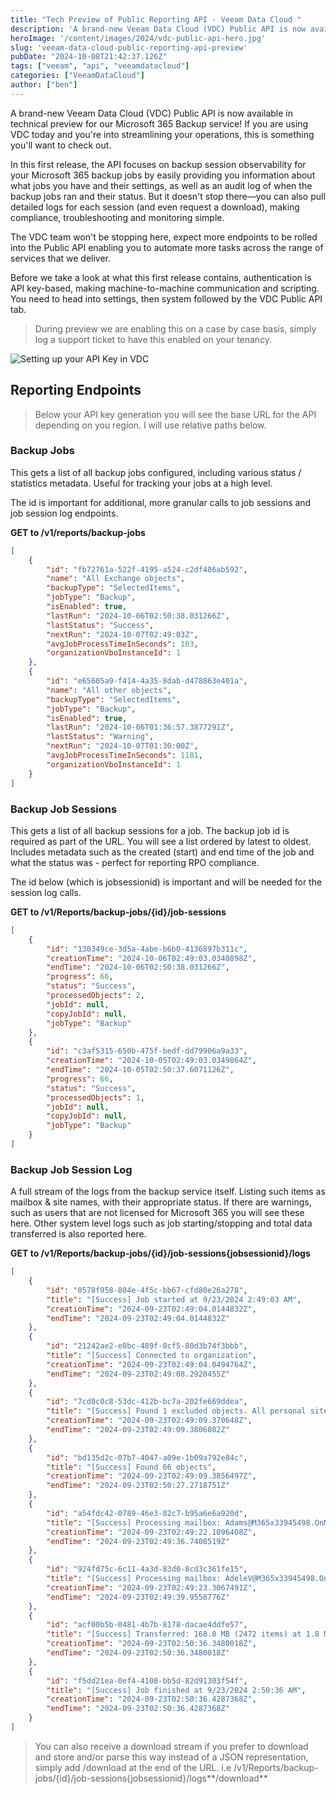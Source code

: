 ```yaml
---
title: "Tech Preview of Public Reporting API - Veeam Data Cloud "
description: 'A brand-new Veeam Data Cloud (VDC) Public API is now available in technical preview for our Microsoft 365 Backup service. Streamline your operations, check out today.'
heroImage: '/content/images/2024/vdc-public-api-hero.jpg'
slug: 'veeam-data-cloud-public-reporting-api-preview'
pubDate: "2024-10-08T21:42:37.126Z"
tags: ["veeam", "api", "veeamdatacloud"]
categories: ["VeeamDataCloud"]
author: ["ben"]
---
```


A brand-new Veeam Data Cloud (VDC) Public API is now available in technical preview for our Microsoft 365 Backup service! If you are using VDC today and you're into streamlining your operations, this is something you'll want to check out.

In this first release, the API focuses on backup session observability for your Microsoft 365 backup jobs by easily providing you information about what jobs you have and their settings, as well as an audit log of when the backup jobs ran and their status. But it doesn't stop there—you can also pull detailed logs for each session (and even request a download), making compliance, troubleshooting and monitoring simple.

The VDC team won't be stopping here, expect more endpoints to be rolled into the Public API enabling you to automate more tasks across the range of services that we deliver.

Before we take a look at what this first release contains, authentication is API key-based, making machine-to-machine communication and scripting. You need to head into settings, then system followed by the VDC Public API tab.

> During preview we are enabling this on a case by case basis, simply log a support ticket to have this enabled on your tenancy.

![Setting up your API Key in VDC](/content/images/2024/VDC-public-API-enable.png)

## Reporting Endpoints

> Below your API key generation you will see the base URL for the API depending on you region. I will use relative paths below.

### Backup Jobs
This gets a list of all backup jobs configured, including various status / statistics metadata. Useful for tracking your jobs at a high level. 

The id is important for additional, more granular calls to job sessions and job session log endpoints.

**GET to /v1/reports/backup-jobs**

```json
[
    {
        "id": "fb72761a-522f-4195-a524-c2df486ab592",
        "name": "All Exchange objects",
        "backupType": "SelectedItems",
        "jobType": "Backup",
        "isEnabled": true,
        "lastRun": "2024-10-06T02:50:38.031266Z",
        "lastStatus": "Success",
        "nextRun": "2024-10-07T02:49:03Z",
        "avgJobProcessTimeInSeconds": 103,
        "organizationVboInstanceId": 1
    },
    {
        "id": "e65605a9-f414-4a35-8dab-d478863e401a",
        "name": "All other objects",
        "backupType": "SelectedItems",
        "jobType": "Backup",
        "isEnabled": true,
        "lastRun": "2024-10-06T01:36:57.3877291Z",
        "lastStatus": "Warning",
        "nextRun": "2024-10-07T01:30:00Z",
        "avgJobProcessTimeInSeconds": 1181,
        "organizationVboInstanceId": 1
    }
]
```

### Backup Job Sessions
This gets a list of all backup sessions for a job. The backup job id is required as part of the URL. You will see a list ordered by latest to oldest. Includes metadata such as the created (start) and end time of the job and what the status was - perfect for reporting RPO compliance. 

The id below (which is jobsessionid) is important and will be needed for the session log calls.

**GET to /v1/Reports/backup-jobs/{id}/job-sessions**

```json
[
    {
        "id": "130349ce-3d5a-4abe-b6b0-4136897b311c",
        "creationTime": "2024-10-06T02:49:03.0340898Z",
        "endTime": "2024-10-06T02:50:38.031266Z",
        "progress": 66,
        "status": "Success",
        "processedObjects": 2,
        "jobId": null,
        "copyJobId": null,
        "jobType": "Backup"
    },
    {
        "id": "c3af5315-650b-475f-bedf-dd79906a9a33",
        "creationTime": "2024-10-05T02:49:03.0349864Z",
        "endTime": "2024-10-05T02:50:37.6071126Z",
        "progress": 66,
        "status": "Success",
        "processedObjects": 1,
        "jobId": null,
        "copyJobId": null,
        "jobType": "Backup"
    }
]
```

### Backup Job Session Log
A full stream of the logs from the backup service itself. Listing such items as mailbox & site names, with their appropriate status. If there are warnings, such as users that are not licensed for Microsoft 365 you will see these here. Other system level logs such as job starting/stopping and total data transferred is also reported here.

**GET to /v1/Reports/backup-jobs/{id}/job-sessions{jobsessionid}/logs**

```json
[
    {
        "id": "0578f958-804e-4f5c-bb67-cfd80e26a278",
        "title": "[Success] Job started at 9/23/2024 2:49:03 AM",
        "creationTime": "2024-09-23T02:49:04.0144832Z",
        "endTime": "2024-09-23T02:49:04.0144832Z"
    },
    {
        "id": "21242ae2-e0bc-489f-8cf5-80d3b74f3bbb",
        "title": "[Success] Connected to organization",
        "creationTime": "2024-09-23T02:49:04.0494764Z",
        "endTime": "2024-09-23T02:49:08.2920455Z"
    },
    {
        "id": "7cd8c0c8-53dc-412b-bc7a-202fe669ddea",
        "title": "[Success] Found 1 excluded objects. All personal sites are excluded",
        "creationTime": "2024-09-23T02:49:09.370648Z",
        "endTime": "2024-09-23T02:49:09.3806082Z"
    },
    {
        "id": "bd135d2c-07b7-4047-a09e-1b09a792e84c",
        "title": "[Success] Found 66 objects",
        "creationTime": "2024-09-23T02:49:09.3856497Z",
        "endTime": "2024-09-23T02:50:27.2718751Z"
    },
    {
        "id": "a54fdc42-0789-46e3-82c7-b95a6e6a920d",
        "title": "[Success] Processing mailbox: Adams@M365x33945498.OnMicrosoft.com",
        "creationTime": "2024-09-23T02:49:22.1096408Z",
        "endTime": "2024-09-23T02:49:36.7408519Z"
    },
    {
        "id": "924fd75c-6c11-4a3d-83d0-8cd3c361fe15",
        "title": "[Success] Processing mailbox: AdeleV@M365x33945498.OnMicrosoft.com",
        "creationTime": "2024-09-23T02:49:23.3067491Z",
        "endTime": "2024-09-23T02:49:39.9558776Z"
    },
    {
        "id": "acf00b5b-0481-4b7b-8178-dacae4ddfe57",
        "title": "[Success] Transferred: 168.8 MB (2472 items) at 1.8 MB/s (26 items/s)",
        "creationTime": "2024-09-23T02:50:36.3480018Z",
        "endTime": "2024-09-23T02:50:36.3480018Z"
    },
    {
        "id": "f5dd21ea-0ef4-4108-bb5d-82d91303f54f",
        "title": "[Success] Job finished at 9/23/2024 2:50:36 AM",
        "creationTime": "2024-09-23T02:50:36.4287368Z",
        "endTime": "2024-09-23T02:50:36.4287368Z"
    }
]
```

> You can also receive a download stream if you prefer to download and store and/or parse this way instead of a JSON representation, simply add /download at the end of the URL. i.e /v1/Reports/backup-jobs/{id}/job-sessions{jobsessionid}/logs**/download**